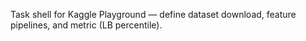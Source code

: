 Task shell for Kaggle Playground — define dataset download, feature pipelines, and metric (LB percentile).
